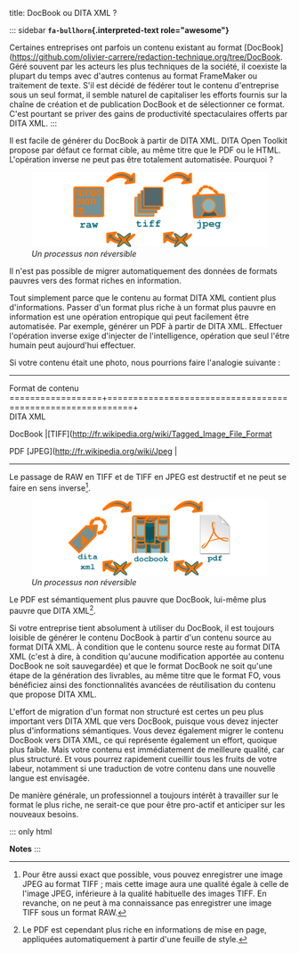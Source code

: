 title: DocBook ou DITA XML ?

::: sidebar
**`fa-bullhorn`{.interpreted-text role="awesome"}**

Certaines entreprises ont parfois un contenu existant au format
\[DocBook\](<https://github.com/olivier-carrere/redaction-technique.org/tree/DocBook>.
Géré souvent par les acteurs les plus techniques de la société, il
coexiste la plupart du temps avec d\'autres contenus au format
FrameMaker ou traitement de texte. S\'il est décidé de fédérer tout le
contenu d\'entreprise sous un seul format, il semble naturel de
capitaliser les efforts fournis sur la chaîne de création et de
publication DocBook et de sélectionner ce format. C\'est pourtant se
priver des gains de productivité spectaculaires offerts par DITA XML.
:::

Il est facile de générer du DocBook à partir de DITA XML. DITA Open
Toolkit propose par défaut ce format cible, au même titre que le PDF ou
le HTML. L\'opération inverse ne peut pas être totalement automatisée.
Pourquoi ?

<figure>
<img src="graphics/entropie.svg" alt="graphics/entropie.svg" />
<figcaption><em>Un processus non réversible</em></figcaption>
</figure>

Il n\'est pas possible de migrer automatiquement des données de formats
pauvres vers des format riches en information.

Tout simplement parce que le contenu au format DITA XML contient plus
d\'informations. Passer d\'un format plus riche à un format plus pauvre
en information est une opération entropique qui peut facilement être
automatisée. Par exemple, générer un PDF à partir de DITA XML. Effectuer
l\'opération inverse exige d\'injecter de l\'intelligence, opération que
seul l\'être humain peut aujourd\'hui effectuer.

Si votre contenu était une photo, nous pourrions faire l\'analogie
suivante :

  --------------------------------------------------------------------------------- -------------------------------------------------------------
  Format de contenu                                                                 
  ==================+===========================================================+   
  DITA XML                                                                          

  DocBook \|\[TIFF\](<http://fr.wikipedia.org/wiki/Tagged_Image_File_Format>        

  PDF                                                                               \[JPEG\](<http://fr.wikipedia.org/wiki/Jpeg> \|
  --------------------------------------------------------------------------------- -------------------------------------------------------------

Le passage de RAW en TIFF et de TIFF en JPEG est destructif et ne peut
se faire en sens inverse[^1].

<figure>
<img src="graphics/entropie-dita-docbook.svg"
alt="graphics/entropie-dita-docbook.svg" />
<figcaption><em>Un processus non réversible</em></figcaption>
</figure>

Le PDF est sémantiquement plus pauvre que DocBook, lui-même plus pauvre
que DITA XML[^2].

Si votre entreprise tient absolument à utiliser du DocBook, il est
toujours loisible de générer le contenu DocBook à partir d\'un contenu
source au format DITA XML. À condition que le contenu source reste au
format DITA XML (c\'est à dire, à condition qu\'aucune modification
apportée au contenu DocBook ne soit sauvegardée) et que le format
DocBook ne soit qu\'une étape de la génération des livrables, au même
titre que le format FO, vous bénéficiez ainsi des fonctionnalités
avancées de réutilisation du contenu que propose DITA XML.

L\'effort de migration d\'un format non structuré est certes un peu plus
important vers DITA XML que vers DocBook, puisque vous devez injecter
plus d\'informations sémantiques. Vous devez également migrer le contenu
DocBook vers DITA XML, ce qui représente également un effort, quoique
plus faible. Mais votre contenu est immédiatement de meilleure qualité,
car plus structuré. Et vous pourrez rapidement cueillir tous les fruits
de votre labeur, notamment si une traduction de votre contenu dans une
nouvelle langue est envisagée.

De manière générale, un professionnel a toujours intérêt à travailler
sur le format le plus riche, ne serait-ce que pour être pro-actif et
anticiper sur les nouveaux besoins.

::: only
html

**Notes**
:::

[^1]: Pour être aussi exact que possible, vous pouvez enregistrer une
    image JPEG au format TIFF ; mais cette image aura une qualité égale
    à celle de l\'image JPEG, inférieure à la qualité habituelle des
    images TIFF. En revanche, on ne peut à ma connaissance pas
    enregistrer une image TIFF sous un format RAW.

[^2]: Le PDF est cependant plus riche en informations de mise en page,
    appliquées automatiquement à partir d\'une feuille de style.
